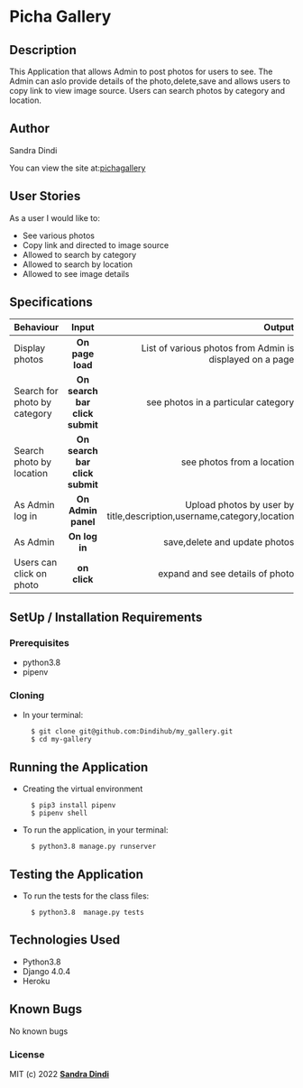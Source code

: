 # Picha Gallery

## Description

This Application that allows Admin to post photos for users to see. The Admin can aslo provide details of the photo,delete,save and allows users to copy link to view image source. Users can search photos by category and location. 


## Author

Sandra Dindi

You can view the site at:[pichagallery](https://pichgallery.herokuapp.com/)


## User Stories
As a user I would like to:
* See various photos  
* Copy link and directed to image source 
* Allowed to search by category
* Allowed to search by location
* Allowed to see image details


## Specifications
| Behaviour | Input | Output |
| :---------------- | :---------------: | ------------------: |
| Display  photos | **On page load** | List of various photos from Admin is displayed on a page|
| Search for photo by category| **On search bar click submit** | see photos in a particular category|
| Search photo by location | **On search bar click submit** | see photos from a location|
| As Admin log in | **On Admin panel** | Upload photos by user by title,description,username,category,location|
| As Admin | **On log in** |  save,delete and update photos|
|Users can click on photo | **on click** | expand and see details of photo


## SetUp / Installation Requirements
### Prerequisites
* python3.8
* pipenv


### Cloning
* In your terminal:

        $ git clone git@github.com:Dindihub/my_gallery.git
        $ cd my-gallery

## Running the Application
* Creating the virtual environment

        $ pip3 install pipenv 
        $ pipenv shell
        
       


* To run the application, in your terminal:

        $ python3.8 manage.py runserver
        

## Testing the Application
* To run the tests for the class files:

        $ python3.8  manage.py tests 

## Technologies Used
* Python3.8
* Django 4.0.4
* Heroku

## Known Bugs
No known bugs

### License
MIT (c) 2022 **[Sandra Dindi](https://github.com/Dindihub/my_gallery.git)**


